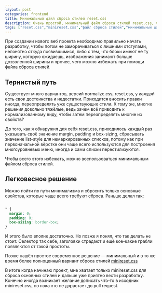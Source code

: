 ```yaml
---
layout: post
categories: frontend
title: Минимальный файл сброса стилей reset.css
description: Очень простой, минимальный файл сброса стилей reset.css, чтобы сбросить все стили к одному стандарту.
tags: ["reset.css","minireset.css","файл сброса стилей","минимальный файл сброса стилей","css reset","tiny css reset"]
---
```


При создании нового веб проекта необходимо правильно начать разработку, чтобы потом не заморачиваться с лишними отступами, непонятно откуда появившимися, либо с тем, что блоки имеют не ту ширину, которую ожидаешь, изображения занимают больше дозволенной ширины и прочее, чего можно избежать при помощи файла сброса стилей.

## Тернистый путь

Существует много вариантов, версий normalize.css, reset.css, у каждой есть свои достоинства и недостатки. Приходится вносить правки иногда, переопределять уже существующие стили. К тому же, многие решения довольно тяжёлые, ведь зачем всё приводить к нормализованному виду, чтобы затем переопределять многие из свойств? 

До того, как я обнаружил для себя reset.css, приходилось каждый раз указывать своё значение margin, padding и box-sizing, сбрасывать значение list-style для немаркированных списков, потому как при первоначальной вёрстке они чаще всего используются для построения многоуровневых меню, иногда и сами списки перестилизуются.

Чтобы всего этого избежать, можно воспользоваться минимальным файлом сброса стилей.

## Легковесное решение

Можно пойти по пути минимализма и сбросить только основные свойства, которые чаще всего требуют сброса. Раньше делал так:

```css

* {
  margin: 0;
  padding: 0;
  box-sizing: border-box;
}

```

И этого было вполне достаточно. Но позже я понял, что так делать не стоит. Селектор так себе, заголовки страдают и ещё кое-какие грабли появляются от такой простоты.

Позже нашёл простое современное решение &mdash; минимальный и в то же время более полноценный вариант сброса стилей [minireset.css](https://github.com/jgthms/minireset.css)

В итоге когда начинаю проект, мне хватает только minireset.css для сброса основных стилей и дальше уже приятно вести разработку. Конечно иногда возникает желание дописать что-то в исходник minireset.css, но пока это не дорастает до pull request.
